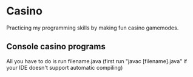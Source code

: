 # Casino
Practicing my programming skills by making fun casino gamemodes.

## Console casino programs

All you have to do is run filename.java (first run "javac [filename].java" if your IDE doesn't support automatic compiling)  
 
